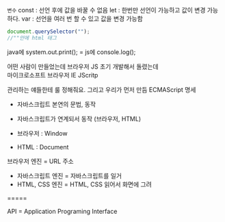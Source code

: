 `변수`
const : 선언 후에 값을 바꿀 수 없음
let : 한번만 선언이 가능하고 값이 변경 가능하다.
var : 선언을 여러 번 할 수 있고 값을 변경 가능함

```javascript
document.querySelector("");
//""안에 html 태그
```

java에 system.out.print();
= js에 console.log();

어떤 사람이 만들었는데 브라우저 JS 초기 개발해서 돌렸는데  
마이크로소프트 브라우저 IE JScritp

관리하는 얘들한테 룰 정해줘요. 그리고 우리가 먼저 만듬
ECMAScript 명세

- 자바스크립트 본연의 문법, 동작
- 자바스크립트가 연계되서 동작 (브라우저, HTML)

- 브라우저 : Window
- HTML : Document

브라우저 엔진 = URL 주소

- 자바스크립트 엔진 = 자바스크립트를 일거
- HTML, CSS 엔진 = HTML, CSS 읽어서 화면에 그려

=====

API = Application Programing Interface

